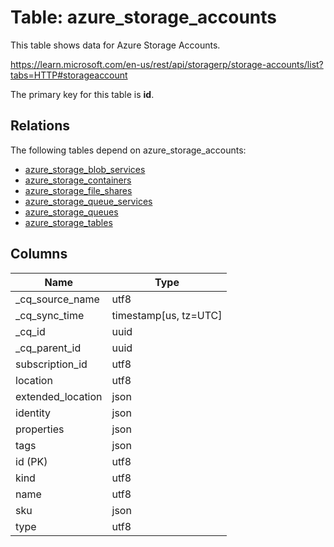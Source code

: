 # Table: azure_storage_accounts

This table shows data for Azure Storage Accounts.

https://learn.microsoft.com/en-us/rest/api/storagerp/storage-accounts/list?tabs=HTTP#storageaccount

The primary key for this table is **id**.

## Relations

The following tables depend on azure_storage_accounts:
  - [azure_storage_blob_services](azure_storage_blob_services)
  - [azure_storage_containers](azure_storage_containers)
  - [azure_storage_file_shares](azure_storage_file_shares)
  - [azure_storage_queue_services](azure_storage_queue_services)
  - [azure_storage_queues](azure_storage_queues)
  - [azure_storage_tables](azure_storage_tables)

## Columns

| Name          | Type          |
| ------------- | ------------- |
|_cq_source_name|utf8|
|_cq_sync_time|timestamp[us, tz=UTC]|
|_cq_id|uuid|
|_cq_parent_id|uuid|
|subscription_id|utf8|
|location|utf8|
|extended_location|json|
|identity|json|
|properties|json|
|tags|json|
|id (PK)|utf8|
|kind|utf8|
|name|utf8|
|sku|json|
|type|utf8|